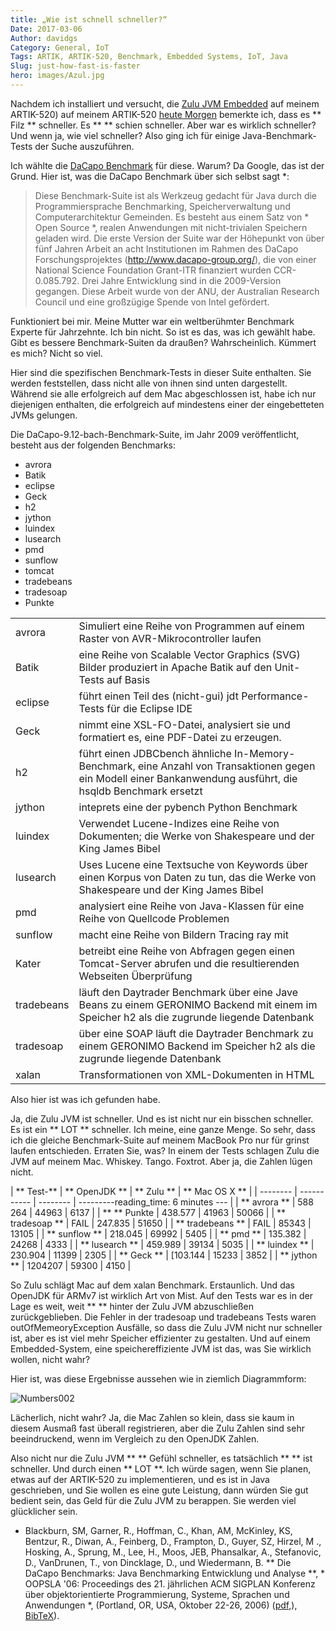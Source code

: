 ```yaml
---
title: „Wie ist schnell schneller?“
Date: 2017-03-06
Author: davidgs
Category: General, IoT
Tags: ARTIK, ARTIK-520, Benchmark, Embedded Systems, IoT, Java
Slug: just-how-fast-is-faster
hero: images/Azul.jpg
---
```


Nachdem ich installiert und versucht, die [Zulu JVM Embedded](https://www.azul.com/products/zulu-embedded/) auf meinem ARTIK-520) auf meinem ARTIK-520 [heute Morgen](posts/category/general/making-artik-5-iot-gateway-kura) bemerkte ich, dass es ** Filz ** schneller. Es ** ** schien schneller. Aber war es wirklich schneller? Und wenn ja, wie viel schneller? Also ging ich für einige Java-Benchmark-Tests der Suche auszuführen.

Ich wählte die [DaCapo Benchmark](http://www.dacapobench.org) für diese. Warum? Da Google, das ist der Grund. Hier ist, was die DaCapo Benchmark über sich selbst sagt *:

> Diese Benchmark-Suite ist als Werkzeug gedacht für Java durch die Programmiersprache Benchmarking, Speicherverwaltung und Computerarchitektur Gemeinden. Es besteht aus einem Satz von * Open Source *, realen Anwendungen mit nicht-trivialen Speichern geladen wird. Die erste Version der Suite war der Höhepunkt von über fünf Jahren Arbeit an acht Institutionen im Rahmen des DaCapo Forschungsprojektes (http://www.dacapo-group.org/), die von einer National Science Foundation Grant-ITR finanziert wurden CCR-0.085.792. Drei Jahre Entwicklung sind in die 2009-Version gegangen. Diese Arbeit wurde von der ANU, der Australian Research Council und eine großzügige Spende von Intel gefördert.

Funktioniert bei mir. Meine Mutter war ein weltberühmter Benchmark Experte für Jahrzehnte. Ich bin nicht. So ist es das, was ich gewählt habe. Gibt es bessere Benchmark-Suiten da draußen? Wahrscheinlich. Kümmert es mich? Nicht so viel.

Hier sind die spezifischen Benchmark-Tests in dieser Suite enthalten. Sie werden feststellen, dass nicht alle von ihnen sind unten dargestellt. Während sie alle erfolgreich auf dem Mac abgeschlossen ist, habe ich nur diejenigen enthalten, die erfolgreich auf mindestens einer der eingebetteten JVMs gelungen.

Die DaCapo-9.12-bach-Benchmark-Suite, im Jahr 2009 veröffentlicht, besteht aus der folgenden Benchmarks:

- avrora
- Batik
- eclipse
- Geck
- h2
- jython
- luindex
- lusearch
- pmd
- sunflow
- tomcat
- tradebeans
- tradesoap
- Punkte

| | |
| --- | --- |
| avrora | Simuliert eine Reihe von Programmen auf einem Raster von AVR-Mikrocontroller laufen |
| Batik | eine Reihe von Scalable Vector Graphics (SVG) Bilder produziert in Apache Batik auf den Unit-Tests auf Basis |
| eclipse | führt einen Teil des (nicht-gui) jdt Performance-Tests für die Eclipse IDE |
| Geck | nimmt eine XSL-FO-Datei, analysiert sie und formatiert es, eine PDF-Datei zu erzeugen. |
| h2 | führt einen JDBCbench ähnliche In-Memory-Benchmark, eine Anzahl von Transaktionen gegen ein Modell einer Bankanwendung ausführt, die hsqldb Benchmark ersetzt |
| jython | inteprets eine der pybench Python Benchmark |
| luindex | Verwendet Lucene-Indizes eine Reihe von Dokumenten; die Werke von Shakespeare und der King James Bibel |
| lusearch | Uses Lucene eine Textsuche von Keywords über einen Korpus von Daten zu tun, das die Werke von Shakespeare und der King James Bibel |
| pmd | analysiert eine Reihe von Java-Klassen für eine Reihe von Quellcode Problemen |
| sunflow | macht eine Reihe von Bildern Tracing ray mit |
| Kater | betreibt eine Reihe von Abfragen gegen einen Tomcat-Server abrufen und die resultierenden Webseiten Überprüfung |
| tradebeans | läuft den Daytrader Benchmark über eine Jave Beans zu einem GERONIMO Backend mit einem im Speicher h2 als die zugrunde liegende Datenbank |
| tradesoap | über eine SOAP läuft die Daytrader Benchmark zu einem GERONIMO Backend im Speicher h2 als die zugrunde liegende Datenbank |
| xalan | Transformationen von XML-Dokumenten in HTML |


Also hier ist was ich gefunden habe.

Ja, die Zulu JVM ist schneller. Und es ist nicht nur ein bisschen schneller. Es ist ein ** LOT ** schneller. Ich meine, eine ganze Menge. So sehr, dass ich die gleiche Benchmark-Suite auf meinem MacBook Pro nur für grinst laufen entschieden. Erraten Sie, was? In einem der Tests schlagen Zulu die JVM auf meinem Mac. Whiskey. Tango. Foxtrot. Aber ja, die Zahlen lügen nicht.

| ** Test-** | ** OpenJDK ** | ** Zulu ** | ** Mac OS X ** |
| -------- | ----------- | -------- | ---------reading_time: 6 minutes
--- |
| ** avrora ** | 588 264 | 44963 | 6137 |
| ** ** Punkte | 438.577 | 41963 | 50066 |
| ** tradesoap ** | FAIL | 247.835 | 51650 |
| ** tradebeans ** | FAIL | 85343 | 13105 |
| ** sunflow ** | 218.045 | 69992 | 5405 |
| ** pmd ** | 135.382 | 24268 | 4333 |
| ** lusearch ** | 459.989 | 39134 | 5035 |
| ** luindex ** | 230.904 | 11399 | 2305 |
| ** Geck ** | [103.144 | 15233 | 3852 |
| ** jython ** | 1204207 | 59300 | 4150 |



So Zulu schlägt Mac auf dem xalan Benchmark. Erstaunlich. Und das OpenJDK für ARMv7 ist wirklich Art von Mist. Auf den Tests war es in der Lage es weit, weit ** ** hinter der Zulu JVM abzuschließen zurückgeblieben. Die Fehler in der tradesoap und tradebeans Tests waren outOfMemeoryException Ausfälle, so dass die Zulu JVM nicht nur schneller ist, aber es ist viel mehr Speicher effizienter zu gestalten. Und auf einem Embedded-System, eine speichereffiziente JVM ist das, was Sie wirklich wollen, nicht wahr?

Hier ist, was diese Ergebnisse aussehen wie in ziemlich Diagrammform:

![Numbers002](/posts/category/general/images/Numbers002.jpg "Numbers002.jpg")

Lächerlich, nicht wahr? Ja, die Mac Zahlen so klein, dass sie kaum in diesem Ausmaß fast überall registrieren, aber die Zulu Zahlen sind sehr beeindruckend, wenn im Vergleich zu den OpenJDK Zahlen.

Also nicht nur die Zulu JVM ** ** Gefühl schneller, es tatsächlich ** ** ist schneller. Und durch einen ** LOT **. Ich würde sagen, wenn Sie planen, etwas auf der ARTIK-520 zu implementieren, und es ist in Java geschrieben, und Sie wollen es eine gute Leistung, dann würden Sie gut bedient sein, das Geld für die Zulu JVM zu berappen. Sie werden viel glücklicher sein.


* Blackburn, SM, Garner, R., Hoffman, C., Khan, AM, McKinley, KS, Bentzur, R., Diwan, A., Feinberg, D., Frampton, D., Guyer, SZ, Hirzel, M ., Hosking, A., Sprung, M., Lee, H., Moos, JEB, Phansalkar, A., Stefanovic, D., VanDrunen, T., von Dincklage, D., und Wiedermann, B. ** Die DaCapo Benchmarks: Java Benchmarking Entwicklung und Analyse **, * OOPSLA '06: Proceedings des 21. jährlichen ACM SIGPLAN Konferenz über objektorientierte Programmierung, Systeme, Sprachen und Anwendungen *, (Portland, OR, USA, Oktober 22-26, 2006) ([pdf](http://portal.acm.org/citation.cfm?doid=1167473.1167488),), [BibTeX](http://www.dacapobench.org/cite.html)).

